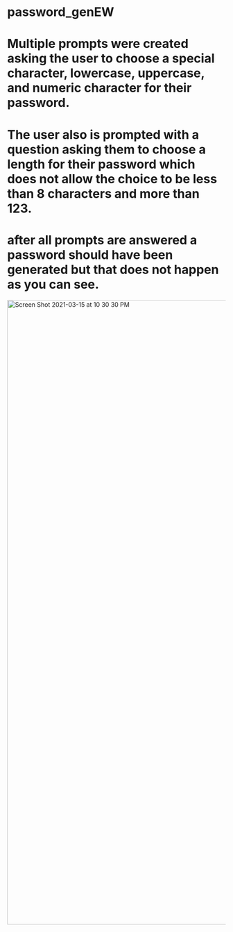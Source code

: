 # password_genEW

# Multiple prompts were created asking the user to choose a special character, lowercase, uppercase, and numeric character for their password.

# The user also is prompted with a question asking them to choose a length for their password which does not allow the choice to be less than 8 characters and more than 123.

# after all prompts are answered a password should have been generated but that does not happen as you can see.
<img width="1440" alt="Screen Shot 2021-03-15 at 10 30 30 PM" src="https://user-images.githubusercontent.com/77955394/111247469-6a71aa00-85de-11eb-8d4d-220357f9294d.png">
